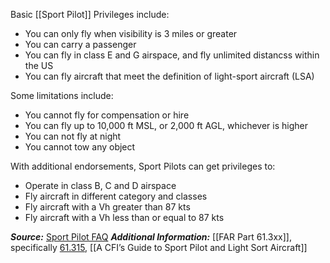 Basic [[Sport Pilot]] Privileges include:
-   You can only fly when visibility is 3 miles or greater
-   You can carry a passenger
-   You can fly in class E and G airspace, and fly unlimited distancss within the US
-   You can fly aircraft that meet the definition of light-sport aircraft (LSA)

Some limitations include:
-   You cannot fly for compensation or hire
-   You can fly up to 10,000 ft MSL, or 2,000 ft AGL, whichever is higher
-   You can not fly at night
-   You cannot tow any object

With additional endorsements, Sport Pilots can get privileges to:
-   Operate in class B, C and D airspace
-   Fly aircraft in different category and classes
-   Fly aircraft with a Vh greater than 87 kts
-   Fly aircraft with a Vh less than or equal to 87 kts


***Source:*** [Sport Pilot FAQ](https://www.usua.org/SportPilot/SportPilotFAQ.html)
***Additional Information:*** [[FAR Part 61.3xx]], specifically [61.315](https://www.ecfr.gov/current/title-14/chapter-I/subchapter-D/part-61/subpart-J/section-61.315), [[A CFI’s Guide to Sport Pilot and Light Sort Aircraft]]